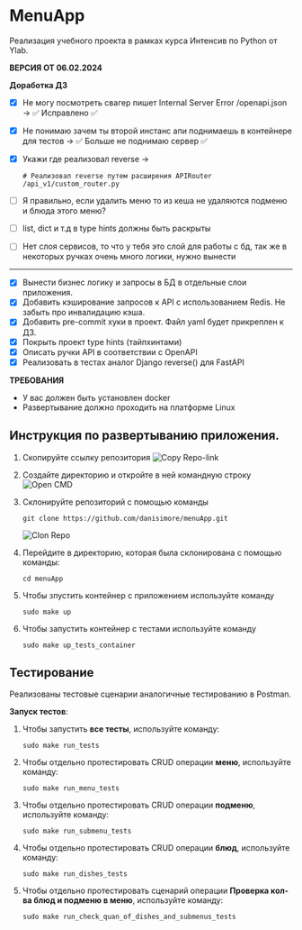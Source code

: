 # MenuApp
Реализация учебного проекта в рамках курса Интенсив по Python от Ylab.

**ВЕРСИЯ ОТ 06.02.2024**

**Доработка ДЗ**
- [x] Не могу посмотреть свагер пишет Internal Server Error /openapi.json -> ✅ Исправлено ✅
- [x] Не понимаю зачем ты второй инстанс апи поднимаешь в контейнере для тестов -> ✅ Больше не поднимаю сервер ✅
- [x] Укажи где реализовал reverse ->
      
      # Реализовал reverse путем расширения APIRouter
      /api_v1/custom_router.py
      
     
      
- [ ] Я правильно, если удалить меню то из кеша не удаляются подменю и блюда этого меню?
- [ ] list, dict и т.д в type hints должны быть раскрыты
- [ ] Нет слоя сервисов, то что у тебя это слой для работы с бд, так же в некоторых ручках очень много логики, нужно вынести
____

- [x] Вынести бизнес логику и запросы в БД в отдельные слои приложения.
- [x] Добавить кэширование запросов к API с использованием Redis. Не забыть про инвалидацию кэша.
- [x] Добавить pre-commit хуки в проект. Файл yaml будет прикреплен к ДЗ.
- [x] Покрыть проект type hints (тайпхинтами)
- [x] Описать ручки API в соответствии c OpenAPI
- [x] Реализовать в тестах аналог Django reverse() для FastAPI

**ТРЕБОВАНИЯ**
+ У вас должен быть установлен docker
+ Развертывание должно проходить на платформе Linux

## Инструкция по развертыванию приложения.
1. Скопируйте ссылку репозитория ![Copy Repo-link](https://i.imgur.com/p8WPXpm.png)
2. Создайте директорию и откройте в ней командную строку ![Open CMD](https://i.imgur.com/DQay8e8.png)
3. Склонируйте репозиторий с помощью команды
   ```
   git clone https://github.com/danisimore/menuApp.git
   ```
    ![Clon Repo](https://i.imgur.com/FkDS1pr.png)
4. Перейдите в директорию, которая была склонирована c помощью команды:
   ```
   cd menuApp
   ```

5. Чтобы зпустить контейнер с приложением используйте команду
    ```
    sudo make up
    ```
6. Чтобы запустить контейнер с тестами используйте команду
   ```
   sudo make up_tests_container
   ```

## Тестирование
Реализованы тестовые сценарии аналогичные тестированию в Postman.

**Запуск тестов**:
1. Чтобы запустить **все тесты**, используйте команду:
   ```
   sudo make run_tests
   ```
2. Чтобы отдельно протестировать CRUD операции **меню**, используйте команду:
   ```
   sudo make run_menu_tests
   ```
3. Чтобы отдельно протестировать CRUD операции **подменю**, используйте команду:
   ```
   sudo make run_submenu_tests
   ```
4. Чтобы отдельно протестировать CRUD операции **блюд**, используйте команду:
   ```
   sudo make run_dishes_tests
   ```
5. Чтобы отдельно протестировать сценарий операции **Проверка кол-ва блюд и подменю в меню**, используйте команду:
   ```
   sudo make run_check_quan_of_dishes_and_submenus_tests
   ```
